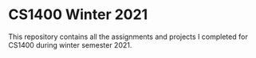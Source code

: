 # CS1400 Winter 2021

This repository contains all the assignments and projects I completed for CS1400 during
winter semester 2021.